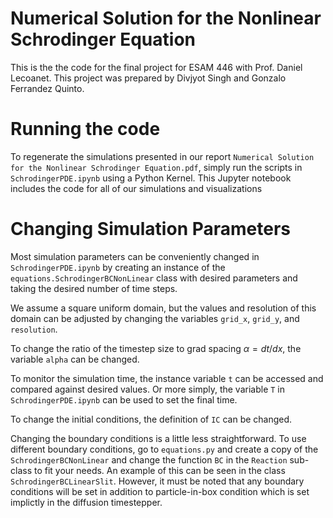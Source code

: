 # Numerical Solution for the Nonlinear Schrodinger Equation


This is the the code for the final project for ESAM 446 with Prof. Daniel Lecoanet. This project was prepared by Divjyot Singh and Gonzalo Ferrandez Quinto.

# Running the code

To regenerate the simulations presented in our report `Numerical Solution for the Nonlinear Schrodinger
Equation.pdf`, simply run the scripts in `SchrodingerPDE.ipynb` using a Python Kernel. This Jupyter notebook includes the code for all of our simulations and visualizations

# Changing Simulation Parameters

Most simulation parameters can be conveniently changed in `SchrodingerPDE.ipynb` by creating an instance of the `equations.SchrodingerBCNonLinear` class with desired parameters and taking the desired number of time steps.

We assume a square uniform domain, but the values and resolution of this domain can be adjusted by changing the variables `grid_x`, `grid_y`, and `resolution`.

To change the ratio of the timestep size to grad spacing $\alpha = dt/dx$, the variable `alpha` can be changed.

To monitor the simulation time, the instance variable `t` can be accessed and compared against desired values. Or more simply, the variable `T` in `SchrodingerPDE.ipynb` can be used to set the final time.

To change the initial conditions, the definition of `IC` can be changed.

Changing the boundary conditions is a little less straightforward. To use different boundary conditions, go to `equations.py` and create a copy of the `SchrodingerBCNonLinear` and change the function `BC` in the `Reaction` sub-class to fit your needs. An example of this can be seen in the class `SchrodingerBCLinearSlit`. However, it must be noted that any boundary conditions will be set in addition to particle-in-box condition which is set implictly in the diffusion timestepper.
